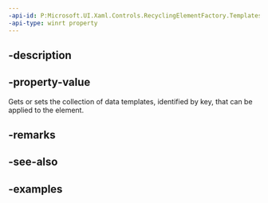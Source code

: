 ```yaml
---
-api-id: P:Microsoft.UI.Xaml.Controls.RecyclingElementFactory.Templates
-api-type: winrt property
---
```


## -description

## -property-value

Gets or sets the collection of data templates, identified by key, that can be applied to the element.

## -remarks

## -see-also

## -examples


